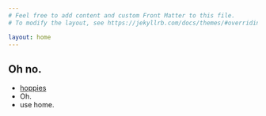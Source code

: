 ```yaml
---
# Feel free to add content and custom Front Matter to this file.
# To modify the layout, see https://jekyllrb.com/docs/themes/#overriding-theme-defaults

layout: home
---
```



## Oh no.

- [hoppies](./hobbies.markdown)
- Oh.
- use home.